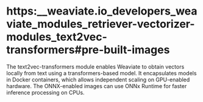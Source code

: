# https:\_\_weaviate.io_developers_weaviate_modules_retriever-vectorizer-modules_text2vec-transformers#pre-built-images

The text2vec-transformers module enables Weaviate to obtain vectors locally from text using a transformers-based model. It encapsulates models in Docker containers, which allows independent scaling on GPU-enabled hardware. The ONNX-enabled images can use ONNx Runtime for faster inference processing on CPUs.
